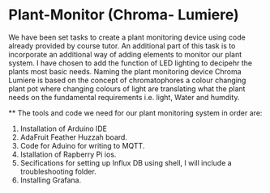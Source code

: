 # Plant-Monitor (Chroma- Lumiere)
We have been set tasks to create a plant monitoring device using code already provided by course tutor. An additional part of this task is to incorporate an additional way of adding elements to monitor our plant system. I have chosen to add the function of LED lighting to decipehr the plants most basic needs. Naming the plant monitoring device Chroma Lumiere is based on the concept of chromatophores a colour changing plant pot where changing colours of light are translating what the plant needs on the fundamental requirements i.e. light, Water and humdity.

** The tools and code we need for our plant monitoring system in order are:
1. Installation of Arduino IDE
2. AdaFruit Feather Huzzah board.
3. Code for Aduino for writing to MQTT.
4. Istallation of Rapberry Pi ios.
5. Secifications for setting up Influx DB using shell, I will include a troubleshooting folder.
6. Installing Grafana.

